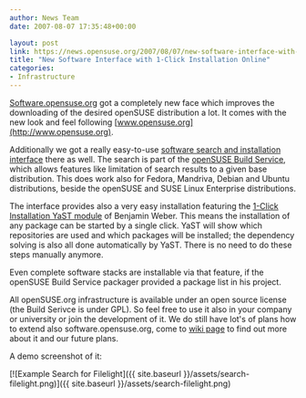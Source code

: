 ```yaml
---
author: News Team
date: 2007-08-07 17:35:48+00:00

layout: post
link: https://news.opensuse.org/2007/08/07/new-software-interface-with-1-click-installation-online/
title: "New Software Interface with 1-Click Installation Online"
categories:
- Infrastructure
---
```

[Software.opensuse.org](http://software.opensuse.org/) got a completely new face which improves the downloading of the desired openSUSE distribution a lot. It comes with the new look and feel  following [www.opensuse.org](http://www.opensuse.org).



Additionally we got a really easy-to-use [software search and installation interface](http://software.opensuse.org/search/) there as well. The search is part of the [openSUSE Build Service](http://build.opensuse.org), which allows features like limitation of search results to a given base distribution. This does work also for Fedora, Mandriva, Debian and Ubuntu distributions, beside the openSUSE and SUSE Linux Enterprise distributions.





<!-- more -->

The interface  provides also a very easy installation featuring the [1-Click Installation YaST module](http://en.opensuse.org/Standards/One_Click_Install) of Benjamin Weber. This means the installation of any package can be started by a single click. YaST will show which repositories are used and which packages will be installed; the dependency solving is also all done automatically by YaST.  There is no need to do these steps manually anymore.
 


Even complete software stacks are installable via that feature, if the openSUSE Build Service packager provided a package list in his project.



All openSUSE.org infrastructure is available under an open source license (the Build Serivce is under GPL). So feel free to use it also in your company or university or join the development of it. We do still have lot's of plans how to extend also software.opensuse.org, come to [wiki page](http://en.opensuse.org/Build_Service/End_User_Frontend) to find out more about it and our future plans.



A demo screenshot of it:


[![Example Search for Filelight]({{ site.baseurl }}/assets/search-filelight.png)]({{ site.baseurl }}/assets/search-filelight.png)
